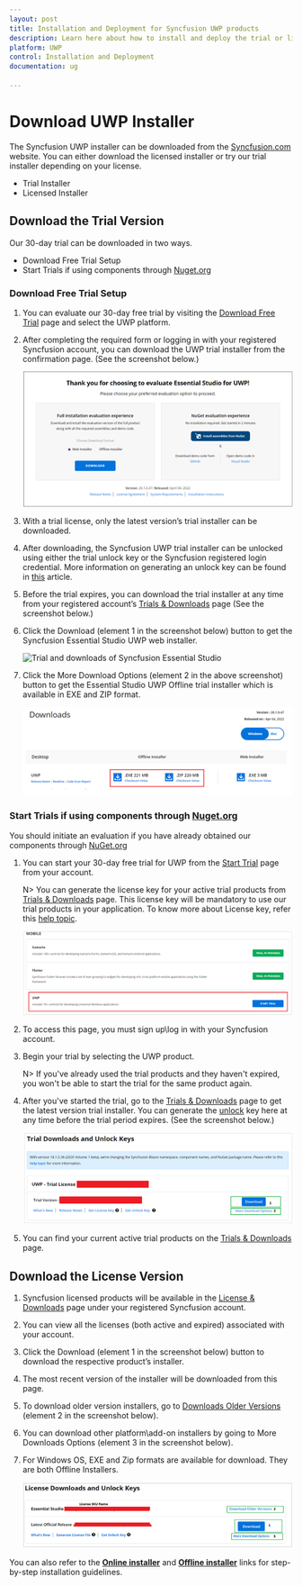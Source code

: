 ```yaml
---
layout: post
title: Installation and Deployment for Syncfusion UWP products
description: Learn here about how to install and deploy the trial or license version of Syncfusion UWP components
platform: UWP
control: Installation and Deployment
documentation: ug

---
```


# Download UWP Installer

The Syncfusion UWP installer can be downloaded from the [Syncfusion.com](https://www.syncfusion.com/uwp-controls) website. You can either download the licensed installer or try our trial installer depending on your license.

   -	Trial Installer
   -	Licensed Installer

## Download the Trial Version

Our 30-day trial can be downloaded in two ways.

   * Download Free Trial Setup
   * Start Trials if using components through [Nuget.org](https://www.nuget.org/packages?q=syncfusion)

### Download Free Trial Setup

1. You can evaluate our 30-day free trial by visiting the [Download Free Trial](https://www.syncfusion.com/downloads) page and select the UWP platform.
2. After completing the required form or logging in with your registered Syncfusion account, you can download the UWP trial installer from the confirmation page. (See the screenshot below.) 
   
   ![Trial and downloads of Syncfusion Essential Studio](download-images/trial-confirmation.png)
   
3. With a trial license, only the latest version’s trial installer can be downloaded.
4. After downloading, the Syncfusion UWP trial installer can be unlocked using either the trial unlock key or the Syncfusion registered login credential. More information on generating an unlock key can be found in [this](https://www.syncfusion.com/kb/8069/how-to-generate-unlock-key-for-essentials-studio-products) article.
5. Before the trial expires, you can download the trial installer at any time from your registered account’s [Trials & Downloads](https://www.syncfusion.com/account/manage-trials/downloads) page (See the screenshot below.)
6. Click the Download (element 1 in the screenshot below) button to get the Syncfusion Essential Studio UWP web installer.
 
   ![Trial and downloads of Syncfusion Essential Studio](download-images/trail-download.png)

7. Click the More Download Options (element 2 in the above screenshot) button to get the Essential Studio UWP Offline trial installer which is available in EXE and ZIP format.

   ![License and downloads of Syncfusion Essential Studio](download-images/start-trial-download-offline-installer.png)

### Start Trials if using components through [Nuget.org](https://www.nuget.org/packages?q=syncfusion)

You should initiate an evaluation if you have already obtained our components through [NuGet.org](https://www.nuget.org/packages?q=syncfusion)

1. You can start your 30-day free trial for UWP from the [Start Trial](https://www.syncfusion.com/account/manage-trials/start-trials) page from your account.

   N> You can generate the license key for your active trial products from [Trials & Downloads](https://www.syncfusion.com/account/manage-trials/downloads) page. This license key will be mandatory to use our trial products in your application. To know more about License key, refer this [help topic](https://help.syncfusion.com/common/essential-studio/licensing/license-key). 
	
   ![Trial and downloads of Syncfusion Essential Studio](download-images/start-trial-download.png)
   
2. To access this page, you must sign up\log in with your Syncfusion account.
3. Begin your trial by selecting the UWP product. 

   N> If you've already used the trial products and they haven't expired, you won't be able to start the trial for the same product again.

4. After you've started the trial, go to the [Trials & Downloads](https://www.syncfusion.com/account/manage-trials/downloads) page to get the latest version trial installer. You can generate the [unlock](https://www.syncfusion.com/kb/8069/how-to-generate-unlock-key-for-essentials-studio-products) key here at any time before the trial period expires. (See the screenshot below.)

   ![License and downloads of Syncfusion Essential Studio](download-images/start-trial-download-installer.png)

5. You can find your current active trial products on the [Trials & Downloads](https://www.syncfusion.com/account/manage-trials/downloads) page.
   

## Download the License Version

1. Syncfusion licensed products will be available in the [License & Downloads](https://www.syncfusion.com/account/downloads) page under your registered Syncfusion account.
2. You can view all the licenses (both active and expired) associated with your account.
3. Click the Download (element 1 in the screenshot below) button to download the respective product’s installer.
4. The most recent version of the installer will be downloaded from this page.
5. To download older version installers, go to [Downloads Older Versions](https://www.syncfusion.com/account/downloads/studio) (element 2 in the screenshot below).
6. You can download other platform\add-on installers by going to More Downloads Options (element 3 in the screenshot below).
7. For Windows OS, EXE and Zip formats are available for download. They are both Offline Installers.

   ![License and downloads of Syncfusion Essential Studio](download-images/license-download.png)
	

You can also refer to the [**Online installer**](https://help.syncfusion.com/uwp/installation-and-upgrade/install-using-the-web-installer) and [**Offline installer**](https://help.syncfusion.com/uwp/installation-and-upgrade/install-using-the-offline-installer) links for step-by-step installation guidelines.	
